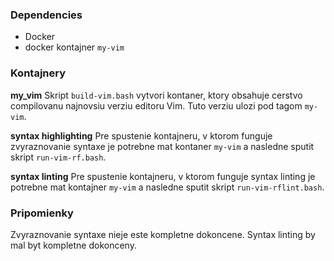 ### Dependencies
- Docker 
- docker kontajner `my-vim`

### Kontajnery
__my_vim__
Skript `build-vim.bash` vytvori kontaner, ktory obsahuje cerstvo compilovanu
najnovsiu verziu editoru Vim. Tuto verziu ulozi pod tagom `my-vim`.

__syntax highlighting__
Pre spustenie kontajneru, v ktorom funguje zvyraznovanie syntaxe je potrebne
mat kontaner `my-vim` a nasledne sputit skript `run-vim-rf.bash`.

__syntax linting__
Pre spustenie kontajneru, v ktorom funguje syntax linting je potrebne mat
kontajner `my-vim` a nasledne sputit skript `run-vim-rflint.bash`.

### Pripomienky
Zvyraznovanie syntaxe nieje este kompletne dokoncene.
Syntax linting by mal byt kompletne dokonceny.
